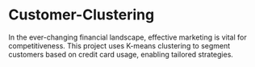 # Customer-Clustering
In the ever-changing financial landscape, effective marketing is vital for competitiveness. This project uses K-means clustering to segment customers based on credit card usage, enabling tailored strategies.
